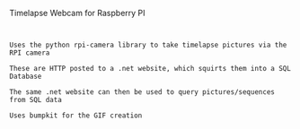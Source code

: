 Timelapse Webcam for Raspberry PI
~~~~~~~~~~~~~~~~~~~~~~~~~~~~~~~~~


Uses the python rpi-camera library to take timelapse pictures via the RPI camera

These are HTTP posted to a .net website, which squirts them into a SQL Database

The same .net website can then be used to query pictures/sequences from SQL data

Uses bumpkit for the GIF creation



